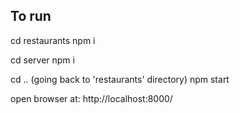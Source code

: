 
## To run 

cd restaurants
npm i

cd server
npm i

cd ..      (going back to 'restaurants' directory)
npm start

open browser at:
http://localhost:8000/






